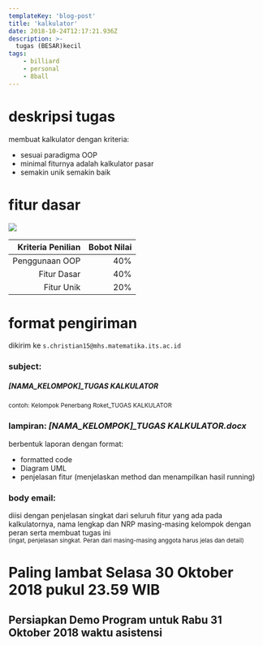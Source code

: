 ```yaml
---
templateKey: 'blog-post'
title: 'kalkulator'
date: 2018-10-24T12:17:21.936Z 
description: >-
  tugas (BESAR)kecil
tags:
    - billiard
    - personal 
    - 8ball
---
```

# deskripsi tugas
membuat kalkulator dengan kriteria: 
- sesuai paradigma OOP
- minimal fiturnya adalah kalkulator pasar
- semakin unik semakin baik   

# fitur dasar
<img src="https://s12emagst.akamaized.net/products/14501/14500602/images/res_03a71ff180fdab0cd6663061f64286ca_full.jpg" class="center smaller"/>     

 Kriteria Penilian 	| Bobot Nilai 	|
-------------------:|-------------:	|
Penggunaan OOP    	| 40%         	|
Fitur Dasar       	| 40%         	|
Fitur Unik        	| 20%         	|

# format pengiriman 
dikirim ke `s.christian15@mhs.matematika.its.ac.id`
### subject:
##### [NAMA_KELOMPOK]_TUGAS KALKULATOR    
<small>contoh: Kelompok Penerbang Roket_TUGAS KALKULATOR</small>
### lampiran: <i>[NAMA_KELOMPOK]_TUGAS KALKULATOR.docx</i>
berbentuk laporan dengan format: 
- formatted code 
- Diagram UML 
- penjelasan fitur (menjelaskan method dan menampilkan hasil running)


### body email: 
diisi dengan penjelasan singkat dari seluruh fitur yang ada pada kalkulatornya, nama lengkap dan NRP masing-masing kelompok dengan peran serta membuat tugas ini    
<small>(ingat, penjelasan singkat. Peran dari masing-masing anggota harus jelas dan detail)</small>
# Paling lambat <b>Selasa 30 Oktober 2018 pukul 23.59 WIB</b>
## Persiapkan <b>Demo Program</b> untuk Rabu 31 Oktober 2018 waktu asistensi</b>
